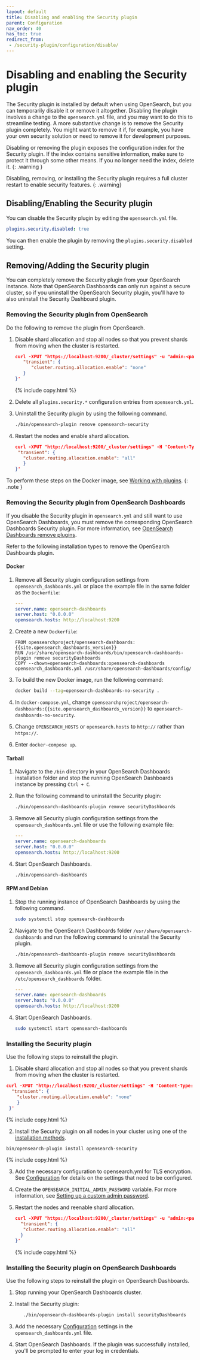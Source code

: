 ```yaml
---
layout: default
title: Disabling and enabling the Security plugin
parent: Configuration
nav_order: 40
has_toc: true
redirect_from: 
 - /security-plugin/configuration/disable/
---
```


# Disabling and enabling the Security plugin

The Security plugin is installed by default when using OpenSearch, but you can temporarily disable it or remove it altogether. Disabling the plugin involves a change to the `opensearch.yml` file, and you may want to do this to streamline testing. A more substantive change is to remove the Security plugin completely. You might want to remove it if, for example, you have your own security solution or need to remove it for development purposes. 

Disabling or removing the plugin exposes the configuration index for the Security plugin. If the index contains sensitive information, make sure to protect it through some other means. If you no longer need the index, delete it.
{: .warning }

Disabling, removing, or installing the Security plugin requires a full cluster restart to enable security features.
{: .warning}

## Disabling/Enabling the Security plugin

You can disable the Security plugin by editing the `opensearch.yml` file.   

```yml
plugins.security.disabled: true
```
You can then enable the plugin by removing the `plugins.security.disabled` setting.

## Removing/Adding the Security plugin

You can completely remove the Security plugin from your OpenSearch instance. Note that OpenSearch Dashboards can only run against a secure cluster, so if you uninstall the OpenSearch Security plugin, you'll have to also uninstall the Security Dashboard plugin. 

### Removing the Security plugin from OpenSearch

Do the following to remove the plugin from OpenSearch.

1. Disable shard allocation and stop all nodes so that you prevent shards from moving when the cluster is restarted.

   ```json
   curl -XPUT "https://localhost:9200/_cluster/settings" -u "admin:<password>" -H 'Content-Type: application/json' -d '{
      "transient": {
         "cluster.routing.allocation.enable": "none"
      }
   }'
   ```
   {% include copy.html %}
2. Delete all `plugins.security.*` configuration entries from `opensearch.yml`.
3. Uninstall the Security plugin by using the following command.

   ```bash
   ./bin/opensearch-plugin remove opensearch-security
   ```
4. Restart the nodes and enable shard allocation.
   ```json
   curl -XPUT "http://localhost:9200/_cluster/settings" -H 'Content-Type: application/json' -d '{
    "transient": {
      "cluster.routing.allocation.enable": "all"
      }
   }'
   ```

To perform these steps on the Docker image, see [Working with plugins]({{site.url}}{{site.baseurl}}/opensearch/install/docker#working-with-plugins).
{: .note }

### Removing the Security plugin from OpenSearch Dashboards 

If you disable the Security plugin in `opensearch.yml` and still want to use OpenSearch Dashboards, you must remove the corresponding OpenSearch Dashboards Security plugin. For more information, see [OpenSearch Dashboards remove plugins]({{site.url}}{{site.baseurl}}/install-and-configure/install-dashboards/plugins/#remove-plugins).

Refer to the following installation types to remove the OpenSearch Dashboards plugin.

#### Docker

1. Remove all Security plugin configuration settings from `opensearch_dashboards.yml` or place the example file in the same folder as the `Dockerfile`:

   ```yml
   ---
   server.name: opensearch-dashboards
   server.host: "0.0.0.0"
   opensearch.hosts: http://localhost:9200
   ```

1. Create a new `Dockerfile`:

   ```
   FROM opensearchproject/opensearch-dashboards:{{site.opensearch_dashboards_version}}
   RUN /usr/share/opensearch-dashboards/bin/opensearch-dashboards-plugin remove securityDashboards
   COPY --chown=opensearch-dashboards:opensearch-dashboards opensearch_dashboards.yml /usr/share/opensearch-dashboards/config/
   ```

1. To build the new Docker image, run the following command:

   ```bash
   docker build --tag=opensearch-dashboards-no-security .
   ```

1. In `docker-compose.yml`, change `opensearchproject/opensearch-dashboards:{{site.opensearch_dashboards_version}}` to `opensearch-dashboards-no-security`.
1. Change `OPENSEARCH_HOSTS` or `opensearch.hosts` to `http://` rather than `https://`.
1. Enter `docker-compose up`.

#### Tarball 

1. Navigate to the `/bin` directory in your OpenSearch Dashboards installation folder and stop the running OpenSearch Dashboards instance by pressing `Ctrl + C`.

1. Run the following command to uninstall the Security plugin:

   ```bash
   ./bin/opensearch-dashboards-plugin remove securityDashboards
   ```

1. Remove all Security plugin configuration settings from the `opensearch_dashboards.yml` file or use the following example file: 

   ```yml
   ---
   server.name: opensearch-dashboards
   server.host: "0.0.0.0"
   opensearch.hosts: http://localhost:9200
   ```
   
1. Start OpenSearch Dashboards.
   ```bash
   ./bin/opensearch-dashboards
   ```
   
#### RPM and Debian 

1. Stop the running instance of OpenSearch Dashboards by using the following command. 

   ```bash
   sudo systemctl stop opensearch-dashboards
   ```

1. Navigate to the OpenSearch Dashboards folder `/usr/share/opensearch-dashboards` and run the following command to uninstall the Security plugin.

   ```bash
   ./bin/opensearch-dashboards-plugin remove securityDashboards
   ```

1. Remove all Security plugin configuration settings from the `opensearch_dashboards.yml` file or place the example file in the `/etc/opensearch_dashboards` folder.

   ```yml
   ---
   server.name: opensearch-dashboards
   server.host: "0.0.0.0"
   opensearch.hosts: http://localhost:9200
   ```
1. Start OpenSearch Dashboards.
   ```bash
   sudo systemctl start opensearch-dashboards
   ```

### Installing the Security plugin

Use the following steps to reinstall the plugin. 

1. Disable shard allocation and stop all nodes so that you prevent shards from moving when the cluster is restarted.

  ```json
  curl -XPUT "http://localhost:9200/_cluster/settings" -H 'Content-Type: application/json' -d '{
    "transient": {
      "cluster.routing.allocation.enable": "none"
      }
   }'
  ```
  {% include copy.html %}
 
2. Install the Security plugin on all nodes in your cluster using one of the [installation methods]({{site.url}}{{site.baseurl}}/install-and-configure/plugins/#install).

  ```bash
  bin/opensearch-plugin install opensearch-security
  ```
  {% include copy.html %}
  
3. Add the necessary configuration to opensearch.yml for TLS encryption. See
[Configuration]({{site.url}}{{site.baseurl}}/install-and-configure/configuring-opensearch/security-settings/) for details on the settings that need to be configured.

4. Create the `OPENSEARCH_INITIAL_ADMIN_PASSWORD` variable. For more information, see [Setting up a custom admin password](https://opensearch.org/docs/latest/security/configuration/demo-configuration/#setting-up-a-custom-admin-password).
  
5. Restart the nodes and reenable shard allocation.

   ```json
   curl -XPUT "https://localhost:9200/_cluster/settings" -u "admin:<password>" -H 'Content-Type: application/json' -d '{
     "transient": {
      "cluster.routing.allocation.enable": "all"
     }
   }'
   ```
   {% include copy.html %}

### Installing the Security plugin on OpenSearch Dashboards

Use the following steps to reinstall the plugin on OpenSearch Dashboards. 

1. Stop running your OpenSearch Dashboards cluster. 
2. Install the Security plugin:

   ```bash
      ./bin/opensearch-dashboards-plugin install securityDashboards
   ```
   
4. Add the necessary [Configuration]({{site.url}}{{site.baseurl}}/install-and-configure/install-dashboards/tls/) settings in the `opensearch_dashboards.yml` file.
5. Start OpenSearch Dashboards. If the plugin was successfully installed, you'll be prompted to enter your log in credentials.
